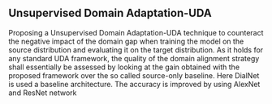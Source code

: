 ## Unsupervised Domain Adaptation-UDA

Proposing a Unsupervised Domain Adaptation-UDA technique to counteract the negative impact of the domain gap when training the model on the source distribution and evaluating it on the target distribution. As it holds for any standard UDA framework, the quality of the domain alignment strategy shall essentially be assessed by looking at the gain obtained with the proposed framework over the so called source-only baseline. Here DialNet is used a baseline architecture. The accuracy is improved by using AlexNet and ResNet network
